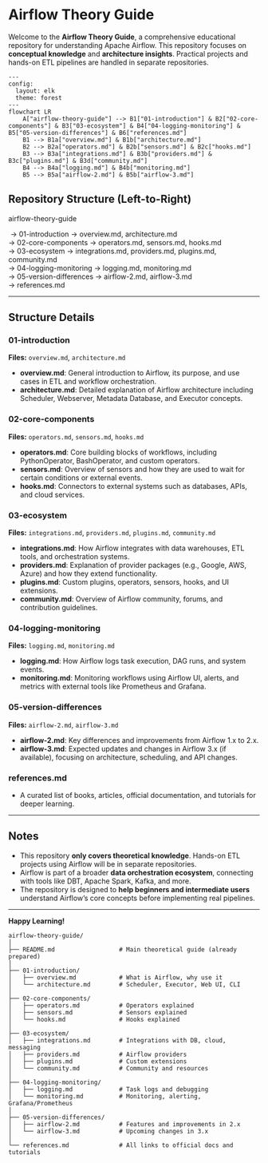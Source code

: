 # Airflow Theory Guide

Welcome to the **Airflow Theory Guide**, a comprehensive educational repository for understanding Apache Airflow. This repository focuses on **conceptual knowledge** and **architecture insights**. Practical projects and hands-on ETL pipelines are handled in separate repositories.

```mermaid
---
config:
  layout: elk
  theme: forest
---
flowchart LR
    A["airflow-theory-guide"] --> B1["01-introduction"] & B2["02-core-components"] & B3["03-ecosystem"] & B4["04-logging-monitoring"] & B5["05-version-differences"] & B6["references.md"]
    B1 --> B1a["overview.md"] & B1b["architecture.md"]
    B2 --> B2a["operators.md"] & B2b["sensors.md"] & B2c["hooks.md"]
    B3 --> B3a["integrations.md"] & B3b["providers.md"] & B3c["plugins.md"] & B3d["community.md"]
    B4 --> B4a["logging.md"] & B4b["monitoring.md"]
    B5 --> B5a["airflow-2.md"] & B5b["airflow-3.md"]

```

## Repository Structure (Left-to-Right)

airflow-theory-guide 

​		      → 01-introduction → overview.md, architecture.md  
​                     → 02-core-components → operators.md, sensors.md, hooks.md  
​                     → 03-ecosystem → integrations.md, providers.md, plugins.md, community.md  
​                     → 04-logging-monitoring → logging.md, monitoring.md  
​                     → 05-version-differences → airflow-2.md, airflow-3.md  
​                     → references.md  

---

## Structure Details

### 01-introduction
**Files:** `overview.md`, `architecture.md`  
- **overview.md**: General introduction to Airflow, its purpose, and use cases in ETL and workflow orchestration.  
- **architecture.md**: Detailed explanation of Airflow architecture including Scheduler, Webserver, Metadata Database, and Executor concepts.

### 02-core-components
**Files:** `operators.md`, `sensors.md`, `hooks.md`  
- **operators.md**: Core building blocks of workflows, including PythonOperator, BashOperator, and custom operators.  
- **sensors.md**: Overview of sensors and how they are used to wait for certain conditions or external events.  
- **hooks.md**: Connectors to external systems such as databases, APIs, and cloud services.

### 03-ecosystem
**Files:** `integrations.md`, `providers.md`, `plugins.md`, `community.md`  
- **integrations.md**: How Airflow integrates with data warehouses, ETL tools, and orchestration systems.  
- **providers.md**: Explanation of provider packages (e.g., Google, AWS, Azure) and how they extend functionality.  
- **plugins.md**: Custom plugins, operators, sensors, hooks, and UI extensions.  
- **community.md**: Overview of Airflow community, forums, and contribution guidelines.

### 04-logging-monitoring
**Files:** `logging.md`, `monitoring.md`  
- **logging.md**: How Airflow logs task execution, DAG runs, and system events.  
- **monitoring.md**: Monitoring workflows using Airflow UI, alerts, and metrics with external tools like Prometheus and Grafana.

### 05-version-differences
**Files:** `airflow-2.md`, `airflow-3.md`  
- **airflow-2.md**: Key differences and improvements from Airflow 1.x to 2.x.  
- **airflow-3.md**: Expected updates and changes in Airflow 3.x (if available), focusing on architecture, scheduling, and API changes.

### references.md
- A curated list of books, articles, official documentation, and tutorials for deeper learning.

---

## Notes
- This repository **only covers theoretical knowledge**. Hands-on ETL projects using Airflow will be in separate repositories.  
- Airflow is part of a broader **data orchestration ecosystem**, connecting with tools like DBT, Apache Spark, Kafka, and more.  
- The repository is designed to **help beginners and intermediate users** understand Airflow’s core concepts before implementing real pipelines.

---

**Happy Learning!** 

```
airflow-theory-guide/
│
├── README.md                  # Main theoretical guide (already prepared)
│
├── 01-introduction/
│   ├── overview.md            # What is Airflow, why use it
│   └── architecture.md        # Scheduler, Executor, Web UI, CLI
│
├── 02-core-components/
│   ├── operators.md           # Operators explained
│   ├── sensors.md             # Sensors explained
│   └── hooks.md               # Hooks explained
│
├── 03-ecosystem/
│   ├── integrations.md        # Integrations with DB, cloud, messaging
│   ├── providers.md           # Airflow providers
│   ├── plugins.md             # Custom extensions
│   └── community.md           # Community and resources
│
├── 04-logging-monitoring/
│   ├── logging.md             # Task logs and debugging
│   └── monitoring.md          # Monitoring, alerting, Grafana/Prometheus
│
├── 05-version-differences/
│   ├── airflow-2.md           # Features and improvements in 2.x
│   └── airflow-3.md           # Upcoming changes in 3.x
│
└── references.md              # All links to official docs and tutorials
```

# 
